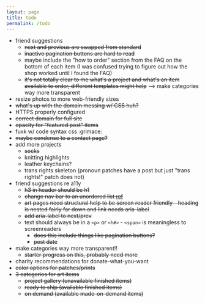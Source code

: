 ```yaml
---
layout: page
title: todo
permalink: /todo
---
```


- friend suggestions
  - ~~next and previous are swapped from standard~~
  - ~~inactive pagination buttons are hard to read~~
  - maybe include the "how to order" section from the FAQ on the bottom of each item (I was confused trying to figure out how the shop worked until I found the FAQ)
  - ~~it's not totally clear to me what's a project and what's an item available to order, different templates might help~~ --> make categories way more transparent
- resize photos to more web-friendly sizes
- ~~what's up with the domain messing w/ CSS huh?~~
- HTTPS properly configured
- ~~correct domain for full site~~
- ~~opacity for "featured post" items~~
- fuxk w/ code syntax css :grimace:
- ~~maybe condense to a contact page?~~
- add more projects
  - ~~socks~~
  - knitting highlights
  - leather keychains?
  - trans rights skeleton (pronoun patches have a post but just "trans rights!" patch does not)
- friend suggestions re a11y
  - ~~h3 in header should be h1~~
  - ~~change nav bar to an unordered list [ref](https://www.w3.org/WAI/tutorials/menus/structure/)~~
  - ~~art pages need structural help to be screen reader friendly - heading is nested fairly far down and link needs aria-label~~
  - ~~add aria-label to next/prev~~
  - text should always be in a `<p>` or `<h#>` - `<span>` is meaningless to screenreaders
    - ~~does this include things like pagination buttons?~~
    - ~~post date~~
- make categories way more transparent!!
  - ~~starter progress on this, probably need more~~
- charity recommendations for donate-what-you-want
- ~~color options for patches/prints~~
- ~~3 categories for art items~~
    - ~~project gallery (unavailable finished items)~~
    - ~~ready to ship (available finished items)~~
    - ~~on demand (available made-on-demand items)~~
